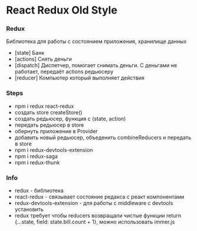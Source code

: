 # React Redux Old Style

### Redux

Библиотека для работы с состоянием приложения, хранилище данных

- [state] Банк
- [actions] Снять деньги
- [dispatch] Диспетчер, помогает снимать деньги. С деньгами не работает, передаёт actions редьюсеру
- [reducer] Компьютер который выполняет действия

### Steps

- npm i redux react-redux
- создать store createStore()
- создать редьюсер, функция с (state, action)
- передать редьюсер в store
- обернуть приложение в Provider
- добавить новый редьюсер, объеденить combineReducers и передать в store
- npm i redux-devtools-extension
- npm i redux-saga
- npm i redux-thunk

### Info

- redux - библиотека
- react-redux - связывает состояние редакса с реакт компонентами
- redux-devtools-extension - для работы с middleware с devtools установить 
- redux требует чтобы reducers возвращали чистые функции return {...state, field: state.bill.count + 1}, можно использовать immer.js
